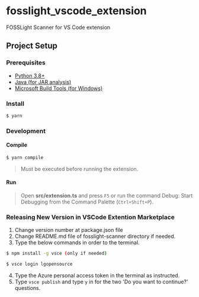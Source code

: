 # fosslight_vscode_extension

FOSSLight Scanner for VS Code extension

## Project Setup

### Prerequisites

- [Python 3.8+](https://www.python.org/downloads/)
- [Java (for JAR analysis)](https://www.oracle.com/java/technologies/downloads/)
- [Microsoft Build Tools (for Windows)](https://visualstudio.microsoft.com/ko/visual-cpp-build-tools/)

### Install

```bash
$ yarn
```

### Development

#### Compile

```bash
$ yarn compile
```

> Must be executed before running the extension.

#### Run

> Open **src/extension.ts** and press `F5` or run the command Debug: Start Debugging from the Command Palette (`Ctrl+Shift+P`).

### Releasing New Version in VSCode Extention Marketplace

1. Change version number at package.json file
2. Change README.md file of fosslight-scanner directory if needed.
3. Type the below commands in order to the terminal.

```bash
$ npm install -g vsce (only if needed)
```

```bash
$ vsce login lgopensource
```

4. Type the Azure personal access token in the terminal as instructed.
5. Type `vsce publish` and type `y` in for the two 'Do you want to continue?' questions.
